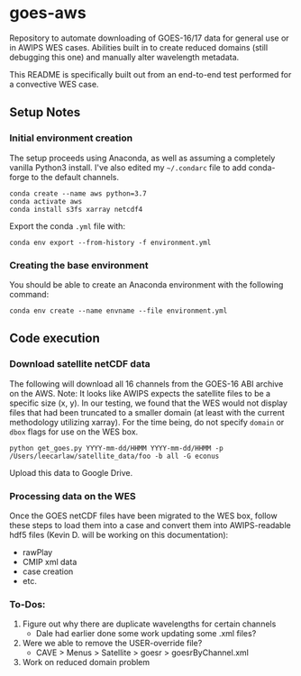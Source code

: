 # goes-aws
Repository to automate downloading of GOES-16/17 data for general use or in AWIPS WES cases. Abilities built in to create reduced domains (still debugging this one) and manually alter wavelength metadata.

This README is specifically built out from an end-to-end test performed for a convective WES case.

## Setup Notes
### Initial environment creation

The setup proceeds using Anaconda, as well as assuming a completely vanilla Python3 install.  I've also edited my `~/.condarc` file to add conda-forge to the default channels.

```
conda create --name aws python=3.7
conda activate aws
conda install s3fs xarray netcdf4
```

Export the conda `.yml` file with:

```
conda env export --from-history -f environment.yml
```

### Creating the base environment
You should be able to create an Anaconda environment with the following command:

```
conda env create --name envname --file environment.yml
```

## Code execution
### Download satellite netCDF data
The following will download all 16 channels from the GOES-16 ABI archive on the AWS. Note: It looks like AWIPS expects the satellite files to be a specific size (x, y). In our testing, we found that the WES would not display files that had been truncated to a smaller domain (at least with the current methodology utilizing xarray). For the time being, do not specify `domain` or `dbox` flags for use on the WES box.

`python get_goes.py YYYY-mm-dd/HHMM YYYY-mm-dd/HHMM -p /Users/leecarlaw/satellite_data/foo -b all -G econus`

Upload this data to Google Drive.

### Processing data on the WES
Once the GOES netCDF files have been migrated to the WES box, follow these steps to load them into a case and convert them into AWIPS-readable hdf5 files (Kevin D. will be working on this documentation):

- rawPlay
- CMIP xml data
- case creation
- etc.

### To-Dos:
1. Figure out why there are duplicate wavelengths for certain channels
    * Dale had earlier done some work updating some .xml files?
2. Were we able to remove the USER-override file?
    * CAVE > Menus > Satellite > goesr > goesrByChannel.xml
3. Work on reduced domain problem
